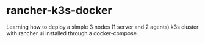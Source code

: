 # rancher-k3s-docker
Learning how to deploy a simple 3 nodes (1 server and 2 agents) k3s cluster with rancher ui installed through a docker-compose.
